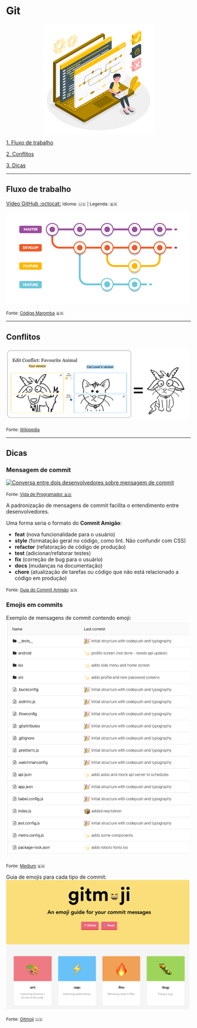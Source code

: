 # Git

<img src="./img/version-control-amico.png" alt="Representação de árvore de controle de versionamento de uma desenvolvedora" width="300" style="display: block; margin: 0 auto;">

[1. Fluxo de trabalho](#fluxo-de-trabalho)

[2. Conflitos](#conflitos)

[3. Dicas](#dicas)

---

## Fluxo de trabalho

<a href="https://youtu.be/w3jLJU7DT5E" target="_blank">Vídeo GitHub :octocat:</a>
<small> Idioma: 🇺🇸 | Legenda: 🇧🇷</small>

<img src="./img/gitflow.png" alt="git flow" width="500">

<small>Fonte: <a href="https://codigomaromba.com/2019/01/02/git-gitflow-usar-ou-nao-usar/" target="_blank">Código Maromba</a> 🇧🇷</small>

---

## Conflitos

<img src="./img/edit-conflict.png" alt="A representation of an edit conflict" width="500">

<small>Fonte: <a href="https://en.wikipedia.org/wiki/Edit_conflict" target="_blank">Wikipedia</a></small>

---

## Dicas

### Mensagem de commit

<a href="https://vidadeprogramador.com.br/uploads/2017/07/tirinha1713.png"><img src="https://vidadeprogramador.com.br/uploads/2017/07/tirinha1713.png" alt="Conversa entre dois desenvolvedores sobre mensagem de commit" title="git blame alonso" width="500" target="_blank" /></a>

<small>Fonte: <a href="https://vidadeprogramador.com.br/" target="_blank">Vida de Programador 🇧🇷</a></small>

A padronização de mensagens de commit facilita o entendimento entre desenvolvedores.

Uma forma seria o formato do **Commit Amigão**:

- **feat** (nova funcionalidade para o usuário)
- **style** (formatação geral no código, como lint. Não confundir com CSS)
- **refactor** (refatoração de código de produção)
- **test** (adicionar/refatorar testes)
- **fix** (correção de bug para o usuário)
- **docs** (mudanças na documentação)
- **chore** (atualização de tarefas ou código que não está relacionado a código em produção)

<small>Fonte: <a href="https://github.com/BeeTech-global/bee-stylish/tree/master/commits" target="_blank">Guia do Commit Amigão</a> 🇧🇷</small>

### Emojis em commits

Exemplo de mensagens de commit contendo emoji:
<img src="./img/emoji-commit.png" width="500">

<small>Fonte: <a href="https://medium.com/brainny-smart-solutions/padroniza%C3%A7%C3%A3o-de-commits-com-gitmoji-ef0af535f3a4" target="_blank">Medium</a> 🇧🇷</small>

Guia de emojis para cada tipo de commit:
<img src="./img/gitmoji.png" width="500">

<small>Fonte: <a href="https://gitmoji.dev/" target="_blank">Gitmoji</a> 🇺🇸</small>
